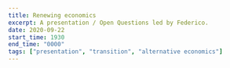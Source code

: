 ```yaml
---
title: Renewing economics
excerpt: A presentation / Open Questions led by Federico.
date: 2020-09-22
start_time: 1930
end_time: "0000"
tags: ["presentation", "transition", "alternative economics"]
---
```

